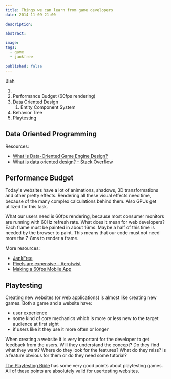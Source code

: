 ```yaml
---
title: Things we can learn from game developers
date: 2014-11-09 21:00

description:

abstract:

image:
tags:
  - game
  - jankfree

published: false
---
```


Blah

1.
1. Performance Budget (60fps rendering)
1. Data Oriented Design
   1. Entity Component System
1. Behavior Tree
1. Playtesting

## Data Oriented Programming

Resources:

- [What is Data-Oriented Game Engine Design?](http://gamedevelopment.tutsplus.com/articles/what-is-data-oriented-game-engine-design--cms-21052)
- [What is data oriented design? - Stack Overflow](http://stackoverflow.com/a/2021868)

## Performance Budget

Today's websites have a lot of animations, shadows, 3D transformations and other pretty effects.
Rendering all these visual effects need time, because of the many complex calculations behind them.
Also GPUs get utilized for this task.

What our users need is 60fps rendering, because most consumer monitors are running with 60Hz refresh rate. What does it mean for web developers?
Each frame must be painted in about 16ms. Maybe a half of this time is needed by the browser to paint.
This means that our code must not need more the 7-8ms to render a frame.

More resources:

- [JankFree](http://jankfree.org/)
- [Pixels are expensive - Aerotwist](http://aerotwist.com/blog/pixels-are-expensive/)
- [Making a 60fps Mobile App](http://aerotwist.com/blog/making-a-60fps-mobile-app/)

## Playtesting

Creating new websites (or web applications) is almost like creating new games.
Both a game and a website have:

- user experience
- some kind of core mechanics which is more or less new to the target audience at first sight
- if users like it they use it more often or longer

When creating a website it is very important for the developer to get feedback from the users.
Will they understand the concept? Do they find what they want? Where do they look for the features? What do they miss?
Is a feature obvious for them or do they need some tutorial?

[The Playtesting Bible](http://mentalblockgaming.com/blog/game-design/the-playtesting-bible-a-guide-for-game-developers/) has some very good points about playtesting games.
All of these points are absolutely valid for usertesting websites.
